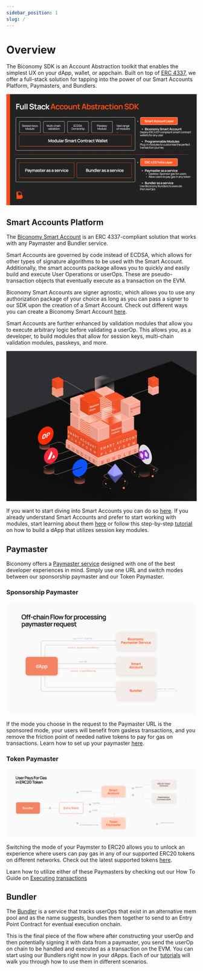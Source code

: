```yaml
---
sidebar_position: 1
slug: /
---
```


# Overview

The Biconomy SDK is an Account Abstraction toolkit that enables the simplest UX on your dApp, wallet, or appchain.
Built on top of [ERC 4337](https://eips.ethereum.org/EIPS/eip-4337), we offer a full-stack solution for tapping into the power of our Smart Accounts Platform, Paymasters, and Bundlers.

![FullStakAA](./images/overview/fullstackaa.png)

## Smart Accounts Platform

The [Biconomy Smart Account](/account) is an ERC 4337-compliant solution that works with any Paymaster and Bundler service.

Smart Accounts are governed by code instead of ECDSA, which allows for other types of signature algorithms to be used with the Smart Account. Additionally, the smart accounts package allows you to quickly and easily build and execute User Operations or userOps. These are pseudo-transaction objects that eventually execute as a transaction on the EVM.

Biconomy Smart Accounts are signer agnostic, which allows you to use any authorization package of your choice as long as you can pass a signer to our SDK upon the creation of a Smart Account. Check out different ways you can create a Biconomy Smart Account [here](/Account/signers).

Smart Accounts are further enhanced by validation modules that allow you to execute arbitrary logic before validating a userOp. This allows you, as a developer, to build modules that allow for session keys, multi-chain validation modules, passkeys, and more.

![ModularSA](./images/overview/modularsa.png)

If you want to start diving into Smart Accounts you can do so [here](/account). If you already understand Smart Accounts and prefer to start working with modules, start learning about them [here](/modules) or follow this step-by-step [tutorial](/tutorials/sessionkeys) on how to build a dApp that utilizes session key modules.

## Paymaster

Biconomy offers a [Paymaster service](paymaster) designed with one of the best developer experiences in mind. Simply use one URL and switch modes between our sponsorship paymaster and our Token Paymaster.

### Sponsorship Paymaster

![Sponsored](./images/overview/sponsored.png)

If the mode you choose in the request to the Paymaster URL is the sponsored mode, your users will benefit from gasless transactions, and you remove the friction point of needed native tokens to pay for gas on transactions. Learn how to set up your paymaster [here](/dashboard/paymaster).

### Token Paymaster

![Erc20](./images/overview/erc20gas.png)

Switching the mode of your Paymster to ERC20 allows you to unlock an experience where users can pay gas in any of our supported ERC20 tokens on different networks. Check out the latest supported tokens [here](/Paymaster/supportedNetworks).

Learn how to utilize either of these Paymasters by checking out our How To Guide on [Executing transactions](/tutorials)

## Bundler

The [Bundler](/bundler) is a service that tracks userOps that exist in an alternative mem pool and as the name suggests, bundles them together to send to an Entry Point Contract for eventual execution onchain.

This is the final piece of the flow where after constructing your userOp and then potentially signing it with data from a paymaster, you send the userOp on chain to be handled and executed as a transaction on the EVM. You can start using our Bundlers right now in your dApps. Each of our [tutorials](/tutorials) will walk you through how to use them in different scenarios.
